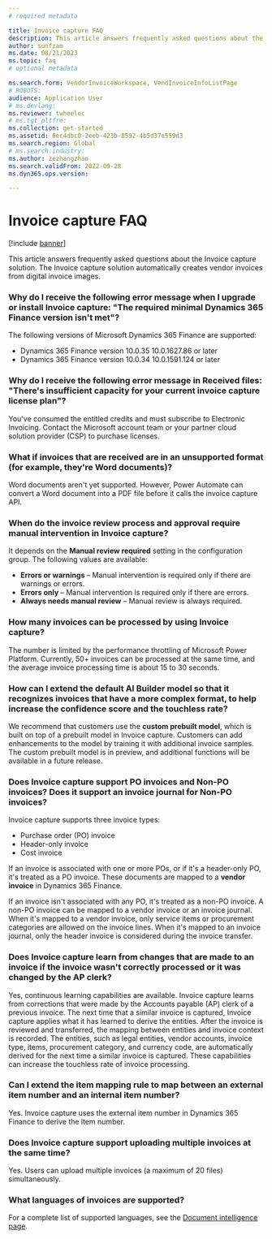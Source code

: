 ```yaml
---
# required metadata

title: Invoice capture FAQ
description: This article answers frequently asked questions about the Invoice capture solution.
author: sunfzam
ms.date: 08/21/2023
ms.topic: faq
# optional metadata

ms.search.form: VendorInvoiceWorkspace, VendInvoiceInfoListPage
# ROBOTS: 
audience: Application User
# ms.devlang: 
ms.reviewer: twheeloc
# ms.tgt_pltfrm: 
ms.collection: get-started
ms.assetid: 0ec4dbc0-2eeb-423b-8592-4b5d37e559d3
ms.search.region: Global
# ms.search.industry: 
ms.author: zezhangzhao
ms.search.validFrom: 2022-09-28
ms.dyn365.ops.version: 

---
```


# Invoice capture FAQ

[!include [banner](../includes/banner.md)]

This article answers frequently asked questions about the Invoice capture solution. The Invoice capture solution automatically creates vendor invoices from digital invoice images.

### Why do I receive the following error message when I upgrade or install Invoice capture: "The required minimal Dynamics 365 Finance version isn't met"?

The following versions of Microsoft Dynamics 365 Finance are supported:

- Dynamics 365 Finance version 10.0.35 10.0.1627.86 or later
- Dynamics 365 Finance version 10.0.34 10.0.1591.124 or later

### Why do I receive the following error message in Received files: "There's insufficient capacity for your current invoice capture license plan"?

You've consumed the entitled credits and must subscribe to Electronic Invoicing. Contact the Microsoft account team or your partner cloud solution provider (CSP) to purchase licenses.

### What if invoices that are received are in an unsupported format (for example, they're Word documents)?

Word documents aren't yet supported. However, Power Automate can convert a Word document into a PDF file before it calls the invoice capture API.

### When do the invoice review process and approval require manual intervention in Invoice capture?

It depends on the **Manual review required** setting in the configuration group. The following values are available:

- **Errors or warnings** – Manual intervention is required only if there are warnings or errors.
- **Errors only** – Manual intervention is required only if there are errors.
- **Always needs manual review** – Manual review is always required.

### How many invoices can be processed by using Invoice capture?

The number is limited by the performance throttling of Microsoft Power Platform. Currently, 50+ invoices can be processed at the same time, and the average invoice processing time is about 15 to 30 seconds.

### How can I extend the default AI Builder model so that it recognizes invoices that have a more complex format, to help increase the confidence score and the touchless rate?

We recommend that customers use the **custom prebuilt model**, which is built on top of a prebuilt model in Invoice capture. Customers can add enhancements to the model by training it with additional invoice samples. The custom prebuilt model is in preview, and additional functions will be available in a future release.

### Does Invoice capture support PO invoices and Non-PO invoices? Does it support an invoice journal for Non-PO invoices?

Invoice capture supports three invoice types:

- Purchase order (PO) invoice
- Header-only invoice
- Cost invoice

If an invoice is associated with one or more POs, or if it's a header-only PO, it's treated as a PO invoice. These documents are mapped to a **vendor invoice** in Dynamics 365 Finance.

If an invoice isn't associated with any PO, it's treated as a non-PO invoice. A non-PO invoice can be mapped to a vendor invoice or an invoice journal. When it's mapped to a vendor invoice, only service items or procurement categories are allowed on the invoice lines. When it's mapped to an invoice journal, only the header invoice is considered during the invoice transfer.

### Does Invoice capture learn from changes that are made to an invoice if the invoice wasn't correctly processed or it was changed by the AP clerk?

Yes, continuous learning capabilities are available. Invoice capture learns from corrections that were made by the Accounts payable (AP) clerk of a previous invoice. The next time that a similar invoice is captured, Invoice capture applies what it has learned to derive the entities. After the invoice is reviewed and transferred, the mapping between entities and invoice context is recorded. The entities, such as legal entities, vendor accounts, invoice type, items, procurement category, and currency code, are automatically derived for the next time a similar invoice is captured. These capabilities can increase the touchless rate of invoice processing.

### Can I extend the item mapping rule to map between an external item number and an internal item number?

Yes. Invoice capture uses the external item number in Dynamics 365 Finance to derive the item number.

### Does Invoice capture support uploading multiple invoices at the same time?

Yes. Users can upload multiple invoices (a maximum of 20 files) simultaneously.

### What languages of invoices are supported?

For a complete list of supported languages, see the [Document intelligence page](/azure/ai-services/document-intelligence/concept-invoice?view=doc-intel-3.1.0.md#supported-languages-and-locales).
